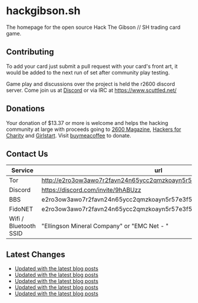 # hackgibson.sh
The homepage for the open source Hack The Gibson // SH trading card game.


## Contributing

To add your card just submit a pull request with your card's front art, it would be added to the next run of set after community play testing.

Game play and discussions over the project is held the r2600 discord server. Come join us at [Discord](https://discord.com/invite/9hABUzz) or via IRC at https://www.scuttled.net/


## Donations

Your donation of $13.37 or more is welcome and helps the hacking community at large with proceeds going to [2600 Magazine](https://2600.com/), [Hackers for Charity](https://hackersforcharity.org) and [Girlstart](https://girlstart.org).  Visit [buymeacoffee](https://www.buymeacoffee.com/hackgibson.sh) to donate.


## Contact Us

Service | url
-|-
Tor | http://e2ro3ow3awo7r2favn24n65ycc2qmzkoayn5r57e3f56nvjwdcgg32ad.onion
Discord | https://discord.com/invite/9hABUzz
BBS | e2ro3ow3awo7r2favn24n65ycc2qmzkoayn5r57e3f56nvjwdcgg32ad.onion:23
FidoNET | e2ro3ow3awo7r2favn24n65ycc2qmzkoayn5r57e3f56nvjwdcgg32ad.onion:24554
Wifi / Bluetooth SSID | "Ellingson Mineral Company" or "EMC Net - <fidonet address>"

## Latest Changes
<!-- BLOG-POST-LIST:START -->
- [Updated with the latest blog posts](https://github.com/DFW2600/hackgibson.sh/commit/e88f62479330ed452143dfd0c08804a4ebf32415)
- [Updated with the latest blog posts](https://github.com/DFW2600/hackgibson.sh/commit/1cdb26f058f46984ca7d656cc0f187c5db02a1cb)
- [Updated with the latest blog posts](https://github.com/DFW2600/hackgibson.sh/commit/0ac0c60a60a7e800ea7efe9c7733937be399ec86)
- [Updated with the latest blog posts](https://github.com/DFW2600/hackgibson.sh/commit/a1ff4af76dc3e291015e5c6e97b68dff25d0ea32)
- [Updated with the latest blog posts](https://github.com/DFW2600/hackgibson.sh/commit/c848252759ac5d58eac0113a5fdc42e6a200b670)
<!-- BLOG-POST-LIST:END -->
